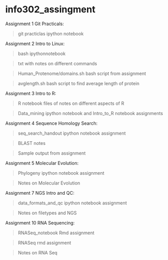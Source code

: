 # info302_assingment

Assignment 1 Git Practicals:

> git practiclas ipython notebook

Assignment 2 Intro to Linux:

> bash ipythonnotebook 

> txt with notes on different commands

> Human_Protenome/domains.sh bash script from assignment 

> avglength.sh bash script to find average length of protein 

Assignment 3 Intro to R:

> R notebook files of notes on different aspects of R 

> Data_mining ipython notebook and Intro_to_R notebook assignments 

Assignment 4 Sequence Homology Search: 

> seq_search_handout ipython notebook assignment 

> BLAST notes 

> Sample output from assignment 

Assignment 5 Molecular Evolution:

> Phylogeny ipython notebook assignment 

> Notes on Molecular Evolution 

Assignment 7 NGS Intro and QC:

> data_formats_and_qc ipython notebook assignment 

> Notes on filetypes and NGS

Assignment 10 RNA Sequencing:

> RNASeq_notebook Rmd assignment 

> RNASeq rmd assignment 

> Notes on RNA Seq
